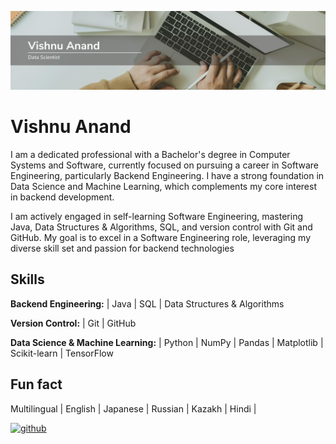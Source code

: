 ![Software Engineer](https://github.com/anand-vishnu/anand-vishnu/blob/main/Beige%20and%20White%20Modern%20LinkedIn%20Background%20Photo.png)

# Vishnu Anand
I am a dedicated professional with a Bachelor's degree in Computer Systems and Software, currently focused on pursuing a career in Software Engineering, particularly Backend Engineering. I have a strong foundation in Data Science and Machine Learning, which complements my core interest in backend development.

I am actively engaged in self-learning Software Engineering, mastering Java, Data Structures & Algorithms, SQL, and version control with Git and GitHub. My goal is to excel in a Software Engineering role, leveraging my diverse skill set and passion for backend technologies

## Skills
**Backend Engineering:** | Java | SQL | Data Structures & Algorithms

**Version Control:** | Git | GitHub

**Data Science & Machine Learning:** | Python | NumPy | Pandas | Matplotlib | Scikit-learn | TensorFlow


## Fun fact
Multilingual | English | Japanese | Russian | Kazakh | Hindi | 


[<img src='https://cdn.jsdelivr.net/npm/simple-icons@3.0.1/icons/github.svg' alt='github' height='40'>](https://github.com/anand-vishnu)  
 
